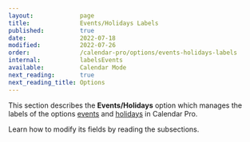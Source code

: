 ```yaml
---
layout:             page
title:              Events/Holidays Labels
published:          true
date:               2022-07-18
modified:           2022-07-26
order:              /calendar-pro/options/events-holidays-labels
internal:           labelsEvents
available:          Calendar Mode
next_reading:       true
next_reading_title: Options
---
```

This section describes the **Events/Holidays** option which manages the labels of the options [events](../../options/events/index.md) and [holidays](../../options/holidays/index.md) in Calendar Pro.

Learn how to modify its fields by reading the subsections.
